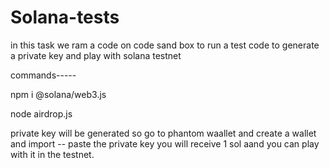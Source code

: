 # Solana-tests

in this task we ram a code on code sand box to run a test code to generate a private key and play with solana testnet


commands-----

npm i @solana/web3.js

node airdrop.js 

private key will be generated so 
go to phantom waallet and create a wallet and import -- paste the private key 
you will receive 1 sol aand you can play with it in the testnet.
